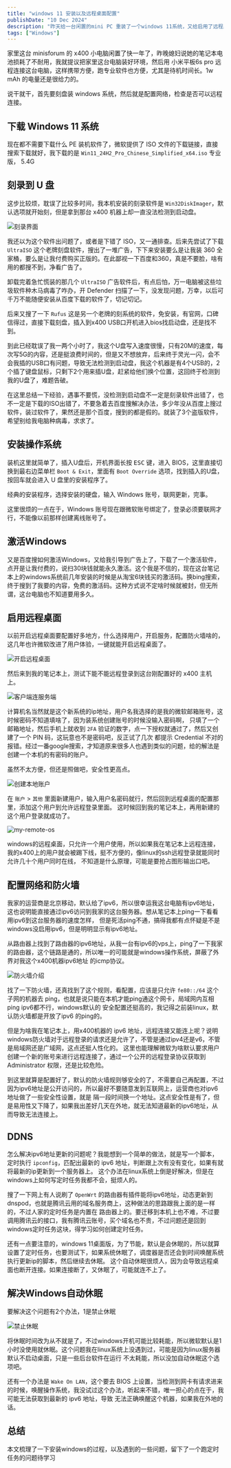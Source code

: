 ```yaml
---
title: "windows 11 安装以及远程桌面配置"
publishDate: "10 Dec 2024"
description: "昨天给一台闲置的mini PC 重装了一个windows 11系统，又给启用了远程桌面配置，来记录一下这个过程"
tags: ["Windows"]
---
```


家里这台 minisforum 的 x400 小电脑闲置了快一年了，昨晚媳妇说她的笔记本电池损耗了不耐用，我就提议把家里这台电脑装好环境，然后用 小米平板6s pro 远程连接这台电脑，这样携带方便，跑专业软件也方便，尤其是待机时间长。1w mAh 的电量还是很给力的。

说干就干，首先要刻盘装 windows 系统，然后就是配置网络，检查是否可以远程连接。

## 下载 Windows 11 系统

现在都不需要下载什么 PE 装机软件了，微软提供了 ISO 文件的下载链接，直接搜索下载就好，我下载的是 `Win11_24H2_Pro_Chinese_Simplified_x64.iso` 专业版， 5.4G

## 刻录到 U 盘

这步比较烦，耽误了比较多时间，我本机安装的刻录软件是 `Win32DiskImager`，默认选项就开始刻，但是拿到那台 x400 机器上却一直没法检测到启动盘。

![刻录界面](win32-disk-imager.png)

我还以为这个软件出问题了，或者是下错了 ISO，又一通排查。后来先尝试了下载 `UltraISO` 这个老牌刻盘软件，搜出了一堆广告，下下来安装要么是让我装 360 全家桶，要么是让我付费购买正版的。在此鄙视一下百度和360，真是不要脸，啥有用的都搜不到，净看广告了。

卸载完着急忙慌装的那几个 `UltraISO` 广告软件后，有点后怕，万一电脑被这些垃圾软件种木马病毒了咋办，开 Defender 扫描了一下，没发现问题，万幸，以后可千万不能随便安装从百度下载的软件了，切记切记。

后来又搜了一下 `Rufus` 这是另一个老牌的刻系统的软件，免安装，有官网，口碑信得过，直接下载刻盘，插入到x400 USB口开机进入bios找启动盘，还是找不到。

到此已经耽误了我一两个小时了，我这个U盘写入速度很慢，只有20M的速度，每次写5G的内容，还是挺浪费时间的，但是又不想放弃，后来终于灵光一闪，会不会我插的USB口有问题，导致无法检测到启动盘，我这个机器是有4个USB的，2个插了键盘鼠标，只剩下2个用来插U盘，赶紧给他们换个位置，这回终于检测到我的U盘了，难题告破。

在这里总结一下经验，遇事不要慌，没检测到启动盘不一定是刻录软件出错了，也不一定是下载的ISO出错了，不要急着去百度搜解决办法，多少年没从百度上搜过软件，装过软件了，果然还是那个百度，搜到的都是假的。就装了3个盗版软件，希望别给我电脑种病毒，求求了。

## 安装操作系统

装机这里就简单了，插入U盘后，开机界面长按 <kbd>ESC</kbd> 键，进入 BIOS，这里直接切换到最右边菜单栏 `Boot & Exit`，里面有 `Boot Override` 选项，找到插入的U盘，按回车就会进入 U 盘里的安装程序了。

经典的安装程序，选择安装的硬盘，输入 Windows 账号，联网更新，完事。

这里很烦的一点在于，Windows 账号现在跟微软账号绑定了，登录必须要联网才行，不能像以前那样创建离线账号了。

## 激活Windows

又是百度搜如何激活Windows，又给我引导到广告上了，下载了一个激活软件，点开是让我付费的，说扫30块钱就能永久激活。这个我是不信的，现在这台笔记本上的windows系统前几年安装的时候是从淘宝6块钱买的激活码。换bing搜索，终于搜到了我要的内容，免费的激活码。这种方式说不定啥时候就被封，但无所谓，这台电脑也不知道要用多久。

## 启用远程桌面

以前开启远程桌面要配置好多地方，什么选择用户，开启服务，配置防火墙啥的，这几年也许微软改进了用户体验，一键就能开启远程桌面了。

![开启远程桌面](windows-remote-desktop-1.png)

然后来到我的笔记本上，测试下能不能远程登录到这台刚配置好的 x400 主机上。

![客户端连服务端](connect-to-remote-desktop.png)

计算机名当然就是这个新系统的ip地址，用户名我选择的是我的微软邮箱账号，这时候密码不知道填啥了，因为装系统创建账号的时候没输入密码啊，
只填了一个邮箱地址，然后手机上就收到 `2FA` 验证的数字，点一下授权就通过了，然后又创建了一个 PIN 码，这玩意也不是密码吧，反正试了几次
都提示 Credential 不对的报错。经过一番google搜索，才知道原来很多人也遇到类似的问题，给的解法是创建一个本机的有密码的账户。

虽然不太方便，但还是照做吧，安全性更高点。

![创建本地账户](create-new-user.png)

在 `账户` > `其他` 里面新建用户，输入用户名密码就行，然后回到远程桌面的配置那里，添加这个用户到允许远程登录里面。
这时候回到我的笔记本上，再用新建的这个用户登录就成功了。

![my-remote-os](my-remote-os.png)

windows的远程桌面，只允许一个用户使用，所以如果我在笔记本上远程连接，我的x400上的用户就会被踢下线，挺不方便的，像linux的ssh远程登录就能同时允许几十个用户同时在线，
不知道是什么原理，可能是要抢占图形输出口吧。

## 配置网络和防火墙

我家的运营商是北京移动，默认给了ipv6，所以很幸运我这台电脑有ipv6地址，这也说明能直接通过ipv6访问到我家的这台服务器。想从笔记本上ping一下看看用ipv6到这台服务器的速度怎样，
但是死活ping不通，搞得我都有点怀疑是不是windows没启用ipv6，但是明明显示有ipv6地址。

从路由器上找到了路由器的ipv6地址，从我一台有ipv6的vps上，ping了一下我家的路由器，这个链路是通的，所以唯一的可能就是windows操作系统，屏蔽了外界对我这个x400机器ipv6地址
的icmp协议。

![防火墙介绍](windows-firewall.png)

找了一下防火墙，还真找到了这个规则，看配置，应该是只允许 `fe80::/64` 这个子网的机器去 ping，也就是说只能在本机才能ping通这个网卡，局域网内互相ping ipv6都不行，windows默认的
安全配置还挺高的，我记得之前装linux，默认防火墙都是开放了ipv6 的ping的。

但是为啥我在笔记本上，用x400机器的 ipv6 地址，远程连接又能连上呢？说明windows防火墙对于远程登录的请求还是允许了，不管是通过ipv4还是v6，不管是局域网还是广域网，这点还挺人性化的。
这里也能理解微软为啥默认要求用户创建一个新的账号来进行远程连接了，通过一个公开的远程登录协议获取到 Administrator 权限，还是比较危险。

到这里就算是配置好了，默认的防火墙规则够安全的了，不需要自己再配置，不过因为ipv6地址是公开访问的，所以最好不要随意发到互联网上，运营商也对ipv6地址做了一些安全性设置，就是
隔一段时间换一个地址。这点安全性是有了，但是易用性又下降了，如果我出差好几天在外地，就无法知道最新的ipv6地址，从而导致无法连接上。

## DDNS

怎么解决ipv6地址更新的问题呢？我能想到一个简单的做法，就是写一个脚本，定时执行 `ipconfig`，匹配出最新的 ipv6 地址，判断跟上次有没有变化，如果有就将最新的ip更新到一个服务器上。
这个办法在linux系统上倒是好解决，但是在windows上如何写定时任务我都不会，挺烦人的。

搜了一下网上有人说刷了 `OpenWrt` 的路由器有插件能将ipv6地址，动态更新到 dnspod，也就是腾讯云用的域名服务商上，这种做法的思路跟我上面的是一样的，不过人家的定时任务是内置在
路由器上的。要迁移到本机上也不难，不过要调用腾讯云的接口，我有腾讯云账号，买个域名也不贵，不过问题还是回到windows定时任务这块，得学习如何创建定时任务。

还有一点要注意的，windows 11桌面版，为了节能，默认是会休眠的，所以就算设置了定时任务，也要测试下，如果系统休眠了，调度器是否还会到时间唤醒系统执行更新ip的脚本，然后继续去休眠。
这个自动休眠很烦人，因为会导致远程桌面也断开连接。如果连接断了，又休眠了，可能就连不上了。

## 解决Windows自动休眠

要解决这个问题有2个办法，1是禁止休眠

![禁止休眠](disable-sleep.png)

将休眠时间改为从不就是了，不过windows开机可能比较耗能，所以微软默认是1小时没使用就休眠。这个问题我在linux系统上没遇到过，可能是因为linux服务器默认不启动桌面，只是一些后台软件在运行
不太耗能，所以没加自动休眠这个选项吧。

还有一个办法是 `Wake On LAN`，这个要去 BIOS 上设置，当检测到网卡有请求进来的时候，唤醒操作系统，我没试过这个办法，听起来不错，唯一担心的点在于，我可能无法获取到最新的 ipv6 地址，导致
无法正确唤醒这个机器，如果我在外地的话。

## 总结

本文梳理了一下安装windows的过程，以及遇到的一些问题，留下了一个跑定时任务的问题待学习
